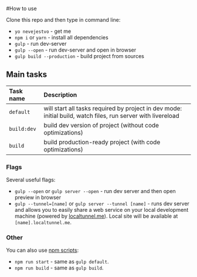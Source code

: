 #How to use

Clone this repo and then type in command line:

* `yo nevejestvo` - get me
* `npm i` or `yarn` - install all dependencies
* `gulp` - run dev-server
* `gulp --open` - run dev-server and open in browser
* `gulp build --production` - build project from sources

## Main tasks
Task name          | Description
:------------------|:----------------------------------
`default`          | will start all tasks required by project in dev mode: initial build, watch files, run server with livereload
`build:dev`        | build dev version of project (without code optimizations)
`build`            | build production-ready project (with code optimizations)

### Flags

Several useful flags:

* `gulp --open` or `gulp server --open` - run dev server and then open preview in browser
* `gulp --tunnel=[name]` or `gulp server --tunnel [name]` - runs dev server and allows you to easily share a web service on your local development machine (powered by [localtunnel.me](https://localtunnel.me/)). Local site will be available at `[name].localtunnel.me`.

### Other
You can also use [npm scripts](https://docs.npmjs.com/misc/scripts):

* `npm run start` - same as `gulp default`.
* `npm run build` - same as `gulp build`.
